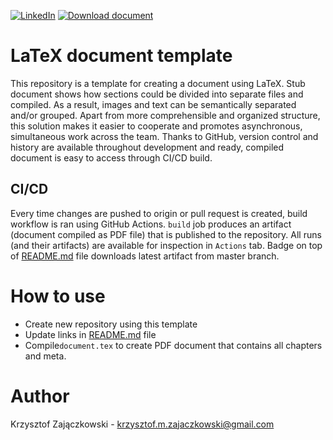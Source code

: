 [![LinkedIn][linkedin-shield-zajaczkowski]][linkedin-url-zajaczkowski] [![Download document](https://img.shields.io/badge/artifact-download%20document-blue?logo=files&logoColor=white)
](https://krzysztofzajaczkowski.github.io/git-artifacts/#/artifacts/krzysztofzajaczkowski/latex-document-template/master/Document)


# LaTeX document template
This repository is a template for creating a document using LaTeX. Stub document shows how sections could be divided into separate files and compiled. As a result, images and text can be semantically separated and/or grouped. Apart from more comprehensible and organized structure, this solution makes it easier to cooperate and promotes asynchronous, simultaneous work across the team. Thanks to GitHub, version control and history are available throughout development and ready, compiled document is easy to access through CI/CD build.

## CI/CD
Every time changes are pushed to origin or pull request is created, build workflow is ran using GitHub Actions. `build` job produces an artifact (document compiled as PDF file) that is published to the repository. All runs (and their artifacts) are available for inspection in `Actions` tab. Badge on top of [README.md](https://github.com/krzysztofzajaczkowski/latex-document-template/blob/master/README.md) file downloads latest artifact from master branch.

# How to use
* Create new repository using this template
* Update links in [README.md](https://github.com/krzysztofzajaczkowski/latex-document-template/blob/master/README.md) file
* Compile`document.tex` to create PDF document that contains all chapters and meta.

# Author
Krzysztof Zajączkowski - [krzysztof.m.zajaczkowski@gmail.com](mailto:krzysztof.m.zajaczkowski@gmail.com)

[linkedin-shield-zajaczkowski]: https://img.shields.io/badge/LinkedIn-Zajączkowski-blue?logo=linkedin
[linkedin-url-zajaczkowski]: https://www.linkedin.com/in/krzysztof-m-zajaczkowski/